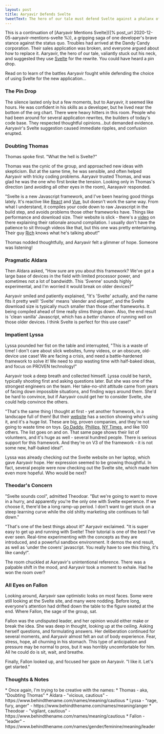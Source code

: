```yaml
---
layout: post
title: Aaryavir Defends Svelte
tweetText: The hero of our tale must defend Svelte against a phalanx of doubters.
---
```


This is a continuation of [Aaryavir Mentions Svelte]({% post_url 2020-12-05-aaryavir-mentions-svelte %}), a gripping saga of one developer's brave stance against the status quo.  Troubles had arrived at the Dandy Candy corporation.  Their sales application was broken, and everyone argued about how to replace it.  Aaryavir, the hero of our tale, valiantly stuck out his neck, and suggested they use [Svelte][svelte] for the rewrite.  You could have heard a pin drop.

Read on to learn of the battles Aaryavir fought while defending the choice of using Svelte for the new application...

<h3>The Pin Drop</h3>

The silence lasted only but a few moments, but to Aaryavir, it seemed like hours.  He was confident in his skills as a developer, but he lived near the bottom of the org chart.  There were heavy hitters in this room.  People who had been around for several application rewrites, the builders of today's code base.  They respected thoughtful opinions...but demanded evidence.  Aaryavir's Svelte suggestion caused immediate ripples, and confusion erupted.  

<h3>Doubting Thomas</h3>
Thomas spoke first.  "What the hell is Svelte?"

Thomas was the cynic of the group, and approached new ideas with skepticism.  But at the same time, he was sensible, and often helped Aaryavir with tricky coding problems.  Aaryavir trusted Thomas, and was glad he was the one who first broke the tension.  Looking only in Thomas's direction (and avoiding all other eyes in the room), Aarayavir responded.

"Svelte is a new Javascript framework, and I've been hearing good things lately.  It's reactive like [React][react] and [Vue][vue], but doesn't work the same way.  From what I understand, it compiles your code down to raw Javascript in the build step, and avoids problems those other frameworks have.  Things like performance and download size.  Their website is slick - there's a [video][svelte rethinking] on there explaining their rationale around compilation.  I usually don't have the patience to sit through videos like that, but this one was pretty entertaining.  Their guy [Rich][rich harris] knows what he's talking about!"

Thomas nodded thoughtfully, and Aaryavir felt a glimmer of hope.  Someone was listening!  

<h3>Pragmatic Aldara</h3>
Then Aldara asked, "How sure are you about this framework?  We've got a large base of devices in the field with limited processor power, and sometimes not a lot of bandwidth.  This 'Svenne' sounds highly experimental, and I'm worried it would break on older devices?"

Aaryavir smiled and patiently explained, "It's 'Svelte' actually, and the name fits it pretty well!  'Svelte' means 'slender and elegant', and the Svelte download size is typically much smaller than those other frameworks.  It being compiled ahead of time really slims things down.  Also, the end result is 'clean vanilla' Javascript, which has a *better* chance of running well on those older devices.  I think Svelte is perfect for this use case!"

<h3>Impatient Lyssa</h3>
Lyssa pounded her fist on the table and interrupted, "This is a waste of time!  I don't care about slick websites, funny videos, or an obscure, old-device use case!  We are facing a crisis, and need a battle-hardened framework to solve it!  We need to stop wasting time with half-baked ideas, and focus on PROVEN technology!"

Aaryavir took a deep breath and collected himself.  Lyssa could be harsh, typically shooting first and asking questions later.  But she was one of the strongest engineers on the team.  Her take-no-shit attitude came from years of facing down impossible situations, and finding ways around them.  She'd be hard to convince, but if Aaryavir could get her to consider Svelte, she could help convince the others.

"That's the same thing I thought at first - yet another framework, in a landscape full of them!  But their [website][svelte] has a section showing who's using it, and it's a huge list.  These are big, proven companies, and they're not going to waste time on toys.  [Go Daddy][godaddy], [Phillips][phillips], [NY Times][nytimes], and like 100 others.  The list goes on and on.  That same page shows their list of volunteers, and it's huge as well - several hundred people.  There is serious support for this framework.  And they're on V3 of the framework - it is not some new, half-baked idea!".

Lyssa was already checking out the Svelte website on her laptop, which gave Aaryavir hope.  Her expression seemed to be growing thoughtful.  In fact, several people were now checking out the Svelte site, which made him even more hopeful.  Who would be next?

<h3>Theodar's Concern</h3>
"Svelte sounds cool", admitted Theodoar.  "But we're going to want to move in a hurry, and apparently you're the only one with Svelte experience.  If we choose it, there'd be a long ramp-up period.  I don't want to get stuck on a steep learning curve while the old shitty marketing site continues to fall down."

"That's one of the best things about it!" Aaryavir exclaimed.  "It is super easy to get up and running with Svelte!  Their tutorial is one of the best I've ever seen.  Real-time experimenting with the concepts as they are introduced, and a powerful sandbox environment.  It demos the end result, as well as 'under the covers' javascript.  You really have to see this thing, it's like candy!".  

The room chuckled at Aaryavir's unintentional reference.  There was a palpable shift in the mood, and Aaryavir took a moment to exhale.  Had he won the room over?

<h3>All Eyes on Fallon</h3>
Looking around, Aaryavir saw optimistic looks on most faces.  Some were still looking at the Svelte site, and many were nodding.  Before long, everyone's attention had drifted down the table to the figure seated at the end.  Where Fallon, the sage of the group, sat.

Fallon was the undisputed leader, and her opinion would either make or break the idea.  She was deep in thought, looking up at the ceiling.  Asking herself questions, and formulating answers.  Her deliberation continued for several moments, and Aaryavir almost felt an out of body experience.  Fear, stress, hope, all churning in his stomach.  This type of anticipation and pressure may be normal to pros, but it was horribly uncomfortable for him.  All he could do is sit, wait, and breathe.

Finally, Fallon looked up, and focused her gaze on Aaryavir.  "I like it.  Let's get started."

<h3>Thoughts & Notes</h3>
* Once again, I'm trying to be creative with the names:
  * Thomas - aka, "Doubting Thomas"
  * Aldara - "vicious, cautious" - https://www.behindthename.com/names/meaning/cautious
  * Lyssa - "rage, fury, anger" - https://www.behindthename.com/names/meaning/anger
  * Theodoar - "vigilant, cautious" - https://www.behindthename.com/names/meaning/cautious
  * Fallon - "leader" - https://www.behindthename.com/names/gender/feminine/meaning/leader

[devops]: https://azure.microsoft.com/en-us/overview/what-is-devops/
[angular]: https://angularjs.org/
[svelte]: https://svelte.dev
[react]: https://reactjs.org/
[vue]: https://vuejs.org/
[svelte rethinking]: https://svelte.dev/blog/svelte-3-rethinking-reactivity
[godaddy]: https://www.godaddy.com/
[phillips]: https://www.philips.co.uk/
[nytimes]: https://www.nytimes.com/
[rich harris]: https://twitter.com/Rich_Harris